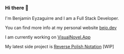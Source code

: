 ### Hi there 👋

I'm Benjamin Eyzaguirre and I am a Full Stack Developer.

You can find more info at my personal website [bejo.dev](https://bejo.dev) <a rel="me" href="https://mastodon.social/@caxco93"></a>

I am currently working on [VisualNovel.App](https://www.visualnovel.app/)

My latest side project is [Reverse Polish Notation](https://www.reversepolishnotation.online/) [WIP]
